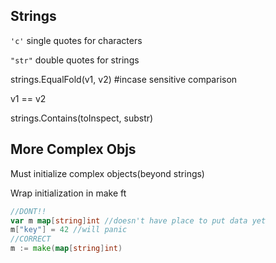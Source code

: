 ## Strings

`'c'` single quotes for characters

`"str"` double quotes for strings

strings.EqualFold(v1, v2) #incase sensitive comparison

v1 == v2

strings.Contains(toInspect, substr)

## More Complex Objs

Must initialize complex objects(beyond strings)

Wrap initialization in make ft

```go
//DONT!!
var m map[string]int //doesn't have place to put data yet
m["key"] = 42 //will panic
//CORRECT
m := make(map[string]int)
```

